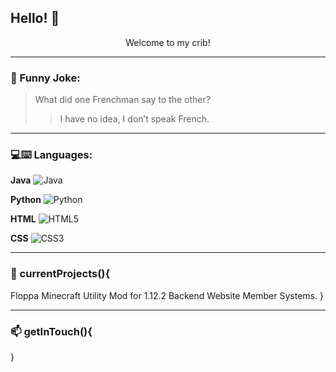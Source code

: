 ## Hello! 👋

<div align="center"> Welcome to my crib! </div>

---
### :rofl: Funny Joke:

> What did one Frenchman say to the other?
>> I have no idea, I don’t speak French.

---
### 💻:keyboard: Languages:

**Java**
  ![Java](https://img.shields.io/badge/Java-orange?style=flat&logo=java)
  
**Python**
  ![Python](https://img.shields.io/badge/-Python-black?style=flat&logo=python)
  
**HTML**
  ![HTML5](https://img.shields.io/badge/-HTML5-E34F26?style=flat&logo=html) 
  
**CSS**
  ![CSS3](https://img.shields.io/badge/-CSS3-1572B6?style=flat&logo=css3) 
 
---
### :eyes: currentProjects(){

Floppa Minecraft Utility Mod for 1.12.2 
Backend Website Member Systems. 
} 

---
### 📫 getInTouch(){

}
